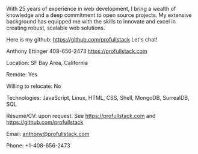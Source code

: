 With 25 years of experience in web development, I bring a wealth of knowledge and a deep commitment to open source projects. My extensive background has equipped me with the skills to innovate and excel in creating robust, scalable web solutions.

Here is my github: https://github.com/profullstack
Let's chat!

Anthony Ettinger
408-656-2473
https://profullstack.com



Location: SF Bay Area, California

Remote: Yes

Willing to relocate: No

Technologies: JavaScript, Linux, HTML, CSS, Shell, MongoDB, SurrealDB, SQL

Résumé/CV: upon request. See https://profullstack.com and https://github.com/profullstack

Email: anthony@profullstack.com

Phone: +1-408-656-2473
